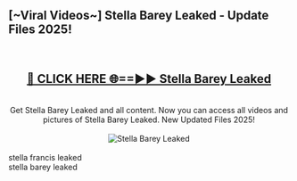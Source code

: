 <h2>[~Viral Videos~] Stella Barey Leaked - Update Files 2025!</h2>
<br>
<div align="center">
<h2><a href="https://betterlinks.top/A2PfLJ" rel="nofollow">🔴 CLICK HERE 🌐==►► Stella Barey Leaked</a></h2>
<br>
Get Stella Barey Leaked and all content. Now you can access all videos and pictures of Stella Barey Leaked. New Updated Files 2025!
<br>
<br>
<a href="https://betterlinks.top/A2PfLJ" rel="nofollow" data-target="animated-image.originalLink"><img src="https://i.ibb.co.com/WyWwxjT/player-gif2.gif" alt="Stella Barey Leaked" style="max-width: 100%; display: inline-block;" data-target="animated-image.originalImage"></a>
</div>
<br>
stella francis leaked<br>
stella barey leaked